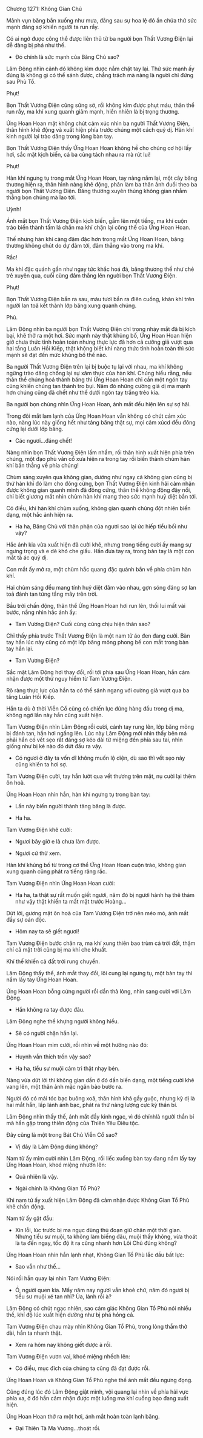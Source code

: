 




Chương 1271: Không Gian Chủ


Mảnh vụn băng bắn xuống như mưa, đằng sau sự hoa lệ đó ẩn chứa thứ sức mạnh đáng sợ khiến người ta run rẩy.

Có ai ngờ được công thể được liên thủ từ ba người bọn Thất Vương Điện lại dễ dàng bị phá như thế.

- Đó chính là sức mạnh của Băng Chủ sao?

Lâm Động nhìn cảnh đó không kìm được nắm chặt tay lại. Thứ sức mạnh ấy đúng là không gì có thể sánh được, chẳng trách mà nàng là người chỉ đứng sau Phù Tổ.

Phụt!

Bọn Thất Vương Điện cũng sững sờ, rồi không kìm được phụt máu, thân thể run rẩy, ma khí xung quanh giảm mạnh, hiển nhiên là bị trọng thương.

Ứng Hoan Hoan mặt không chút cảm xúc nhìn ba người Thất Vương Điện, thân hình khẽ động và xuất hiện phía trước chúng một cách quỷ dị. Hàn khí kinh người lại trào dâng trong lòng bàn tay.

Bọn Thất Vương Điện thấy Ứng Hoan Hoan không hề cho chúng cơ hội lấy hơi, sắc mặt kịch biến, cả ba cùng tách nhau ra mà rút lui!

Phụt!

Hàn khí ngưng tụ trong mắt Ứng Hoan Hoan, tay nàng nắm lại, một cây băng thương hiện ra, thân hình nàng khẽ động, phân làm ba thân ảnh đuổi theo ba người bọn Thất Vương Điện. Băng thương xuyên thủng không gian nhằm thẳng bọn chúng mà lao tới.

Uỳnh!

Ánh mắt bọn Thất Vương Điện kịch biến, gầm lên một tiếng, ma khí cuộn trào biến thành tấm lá chắn ma khí chặn lại công thế của Ứng Hoan Hoan.

Thế nhưng hàn khí càng đậm đặc hơn trong mắt Ứng Hoan Hoan, băng thương không chút do dự đâm tới, đâm thẳng vào trong ma khí.

Rắc!

Ma khí đặc quánh gần như ngay tức khắc hoá đá, băng thương thế như chẻ trẻ xuyên qua, cuối cùng đâm thẳng lên người bọn Thất Vương Điện.

Phụt!

Bọn Thất Vương Điện bắn ra sau, máu tươi bắn ra điên cuồng, khàn khí trên người lan toả kết thành lớp băng xung quanh chúng.

Phù.

Lâm Động nhìn ba người bọn Thất Vương Điện chỉ trong nháy mắt đã bị kích bại, khẽ thở ra một hơi. Sức mạnh này thật khủng bố, Ứng Hoan Hoan hiện giờ chưa thức tỉnh hoàn toàn nhưng thực lực đã hơn cả cường giả vượt qua hai tầng Luân Hồi Kiếp, thật không biết khi nàng thức tỉnh hoàn toàn thì sức mạnh sẽ đạt đến mức khủng bố thế nào.

Ba người Thất Vương Điện trên lại bị buộc tụ lại với nhau, ma khí không ngừng trào dâng chống lại sự xâm thực của hàn khí. Chúng hiểu rằng, nếu thân thể chúng hoá thành băng thì Ứng Hoan Hoan chỉ cần một ngón tay cũng khiến chúng tan thành tro bụi. Năm đó những cường giả dị ma mạnh hơn chúng cũng đã chết như thế dưới ngón tay trắng trẻo kia.

Ba người bọn chúng nhìn Ứng Hoan Hoan, ánh mắt đều hiện lên sự sợ hãi.

Trong đôi mắt lam lạnh của Ứng Hoan Hoan vẫn không có chút cảm xúc nào, nàng lúc này giống hết như tảng băng thật sự, mọi cảm xúcd đều đông cứng lại dưới lớp băng.

- Các ngươi…đáng chết!

Nàng nhìn bọn Thất Vương Điện lẩm nhẩm, rồi thân hình xuất hiện phía trên chúng, một đạo phù văn cổ xưa hiện ra trong tay rồi biến thành chùm hàn khí bắn thẳng về phía chúng!

Chùm sáng xuyên qua không gian, dường như ngay cả không gian cũng bị thứ hàn khí đó làm cho đông cứng, bọn Thất Vương Điện kinh hãi cảm nhận được không gian quanh mình đã đông cứng, thân thể không động đậy nổi, chỉ biết giương mắt nhìn chùm hàn khí mang theo sức mạnh huỷ diệt bắn tới.

Có điều, khi hàn khí chùm xuống, không gian quanh chúng đột nhiên biến dạng, một hắc ảnh hiện ra.

- Ha ha, Băng Chủ với thân phận của ngươi sao lại ức hiếp tiểu bối như vậy?

Hắc ảnh kia vừa xuất hiện đã cười khẽ, nhưng trong tiếng cười ấy mang sự ngưng trọng và e dè khó che giấu. Hắn đưa tay ra, trong bàn tay là một con mắt tà ác quỷ dị.

Con mắt ấy mở ra, một chùm hắc quang đặc quánh bắn về phía chùm hàn khí.

Hai chùm sáng đều mang tính huỷ diệt đâm vào nhau, gợn sóng đáng sợ lan toả đánh tan từng tầng mây trên trời.

Bầu trời chấn động, thân thể Ứng Hoan Hoan hơi run lên, thối lui mất vài bước, nầng nhìn hắc ảnh ấy:

- Tam Vương Điện? Cuối cùng cũng chịu hiện thân sao?

Chỉ thấy phía trước Thất Vương Điện là một nam tử áo đen đang cười. Bàn tay hắn lúc này cũng có một lớp băng mỏng phong bế con mắt trong bàn tay hắn lại.

- Tam Vương Điện?

Sắc mặt Lâm Động hơi thay đổi, rồi tới phía sau Ứng Hoan Hoan, hắn cảm nhận được một thứ nguy hiểm từ Tam Vương Điện.

Rõ ràng thực lực của hắn ta có thể sánh ngang với cường giả vượt qua ba tầng Luân Hồi Kiếp.

Hắn ta dù ở thời Viễn Cổ cũng có chiến lực đứng hàng đầu trong dị ma, không ngờ lần này hắn cũng xuất hiện.

Tam Vương Điện nhìn Lâm Động rồi cười, cánh tay rung lên, lớp băng mỏng bị đánh tan, hắn hơi ngẩng lên. Lúc này Lâm Động mới nhìn thấy bên má phải hắn có vết sẹo rất đáng sợ kéo dài từ miệng đến phía sau tai, nhìn giống như bị kẻ nào đó dứt đầu ra vậy.

- Có ngươi ở đây ta vốn dĩ không muốn lộ diện, dù sao thì vết sẹo này cũng khiến ta hơi sợ.

Tam Vương Điện cười, tay hắn lướt qua vết thương trên mặt, nụ cười lại thêm ôn hoà.

Ứng Hoan Hoan nhìn hắn, hàn khí ngưng tụ trong bàn tay:

- Lần này biến người thành tảng băng là được.

- Ha ha.

Tam Vương Điện khẽ cười:

- Ngươi bây giờ e là chưa làm được.

- Ngươi cứ thử xem.

Hàn khí khủng bố từ trong cơ thể Ứng Hoan Hoan cuộn trào, không gian xung quanh cũng phát ra tiếng răng rắc.

Tam Vương Điện nhìn Ứng Hoan Hoan cười:

- Ha ha, ta thật sự rất muốn giết ngươi, năm đó bị ngươi hành hạ thê thảm như vậy thật khiến ta mất mặt trước Hoàng…

Dứt lời, gương mặt ôn hoà của Tam Vương Điện trở nên méo mó, ánh mắt đầy sự oán độc.

- Hôm nay ta sẽ giết ngươi!

Tam Vương Điện bước chân ra, ma khí xung thiên bao trùm cả trời đất, thậm chí cả mặt trời cũng bị ma khí che khuất.

Khí thế khiến cả đất trời rung chuyển.

Lâm Động thấy thế, ánh mắt thay đổi, lôi cung lại ngưng tụ, một bàn tay thì nắm lấy tay Ứng Hoan Hoan.

Ứng Hoan Hoan bỗng cứng người rồi dần thả lỏng, nhìn sang cười với Lâm Động.

- Hắn không ra tay được đâu.

Lâm Động nghe thế khựng người không hiểu.

- Sẽ có người chặn hắn lại.

Ứng Hoan Hoan mỉm cười, rồi nhìn về một hướng nào đó:

- Huynh vẫn thích trốn vậy sao?

- Ha ha, tiểu sư muội cảm tri thật nhạy bén.

Nàng vừa dứt lời thì không gian dần ở đó dần biến dạng, một tiếng cười khẽ vang lên, một thân ảnh mặc ngân bào bước ra.

Người đó có mái tóc bạc buông xoã, thân hình khá gầy guộc, nhưng kỳ dị là hai mắt hắn, lấp lánh ánh bạc, phát ra thứ nàng lượng cực kỳ thần bí.

Lâm Động nhìn thấy thế, ánh mắt đầy kinh ngạc, vì đó chínhlà người thần bí mà hắn gặp trong thiên động của Thiên Yêu Điêu tộc.

Đây cũng là một trong Bát Chủ Viễn Cổ sao?

- Vị đây là Lâm Động đúng không?

Nam tử ấy mỉm cười nhìn Lâm Động, rồi liếc xuống bàn tay đang nắm lấy tay Ứng Hoan Hoan, khoé miệng nhướn lên:

- Quả nhiên là vậy.

- Ngài chính là Không Gian Tổ Phù?

Khi nam tử ấy xuất hiện Lâm Động đã cảm nhận được Không Gian Tổ Phù khẽ chấn động.

Nam tử ấy gật đầu:

- Xin lỗi, lúc trước bị ma ngục dùng thủ đoạn giữ chân một thời gian. Nhưng tiểu sư muội, ta không làm biếng đâu, muội thấy không, vừa thoát là ta đến ngay, tốc độ ít ra cũng nhanh hơn Lôi Chủ đúng không?

Ứng Hoan Hoan nhìn hắn lạnh nhạt, Không Gian Tổ Phù lắc đầu bất lực:

- Sao vẫn như thế…

Nói rồi hắn quay lại nhìn Tam Vương Điện:

- Ồ, người quen kia. Mấy năm nay ngươi vẫn khoẻ chứ, năm đó ngươi bị tiểu sư muội xé tan nhỉ? Ủa, lành rồi à?

Lâm Động có chút ngạc nhiên, sao cảm giác Không Gian Tổ Phù nói nhiều thế, khí độ lúc xuất hiện dường như bị phá hỏng cả.

Tam Vương Điện chau mày nhìn Không Gian Tổ Phù, trong lòng thầm thở dài, hắn ta nhanh thật.

- Xem ra hôm nay không giết được ả rồi.

Tam Vương Điện vươn vai, khoé miệng nhếch lên:

- Có điều, mục đích của chúng ta cũng đã đạt được rồi.

Ứng Hoan Hoan và Không Gian Tổ Phù nghe thế ánh mắt đều ngưng đọng.

Cũng đúng lúc đó Lâm Động giật mình, vội quang lại nhìn về phía hải vực phía xa, ở đó hắn cảm nhận được một luồng ma khí cuồng bạo đang xuất hiện.

Ứng Hoan Hoan thở ra một hơi, ánh mắt hoàn toàn lạnh băng.

- Đại Thiên Tà Ma Vương…thoát rồi.




